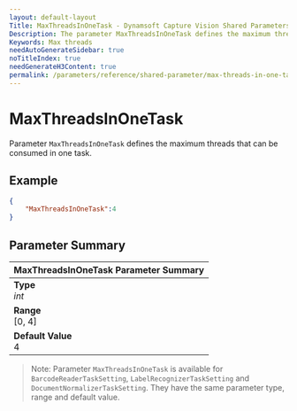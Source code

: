 ```yaml
---
layout: default-layout
Title: MaxThreadsInOneTask - Dynamsoft Capture Vision Shared Parameters
Description: The parameter MaxThreadsInOneTask defines the maximum threads that can be consumed in one task.
Keywords: Max threads
needAutoGenerateSidebar: true
noTitleIndex: true
needGenerateH3Content: true
permalink: /parameters/reference/shared-parameter/max-threads-in-one-task.html
---
```


# MaxThreadsInOneTask

Parameter `MaxThreadsInOneTask` defines the maximum threads that can be consumed in one task.

## Example

```json
{
    "MaxThreadsInOneTask":4
}
```

## Parameter Summary

| MaxThreadsInOneTask Parameter Summary |
| :------------- |
| **Type**<br>*int* |
| **Range**<br>[0, 4] |
| **Default Value**<br>4 |

> Note: Parameter `MaxThreadsInOneTask` is available for  `BarcodeReaderTaskSetting`, `LabelRecognizerTaskSetting` and `DocumentNormalizerTaskSetting`. They have the same parameter type, range and default value.
